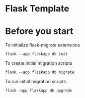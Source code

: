 # Flask Template

# Before you start
To initialize flask-migrate extensions

`flask --app flaskapp db init`

To create initial migration scripts

`flask --app flaskapp db migrate`

To run initial migration scripts

`flask -app flaskapp db upgrade`

